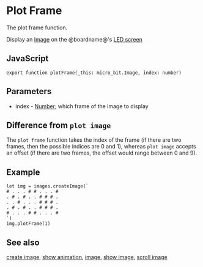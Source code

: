 # Plot Frame

The plot frame function.

Display an [Image](/reference/images/image) on the @boardname@'s [LED screen](/device/screen)

## JavaScript

```sig
export function plotFrame(_this: micro_bit.Image, index: number)
```

## Parameters

* index - [Number](/types/number); which frame of the image to display

## Difference from `plot image`

The `plot frame` function takes the index of the frame (if there are two frames, then the possible indices are 0 and 1), whereas `plot image` accepts an offset (if there are two frames, the offset would range between 0 and 9).

## Example

```blocks
let img = images.createImage(`
# . . . # # . . . #
. # . # . . # # # .
. . # . . . # # # .
. # . # . . # # # .
# . . . # # . . . #
`)
img.plotFrame(1)
```

## See also

[create image](/reference/images/create-image), [show animation](/reference/basic/show-animation), [image](/reference/images/image), [show image](/reference/images/show-image), [scroll image](/reference/images/scroll-image)